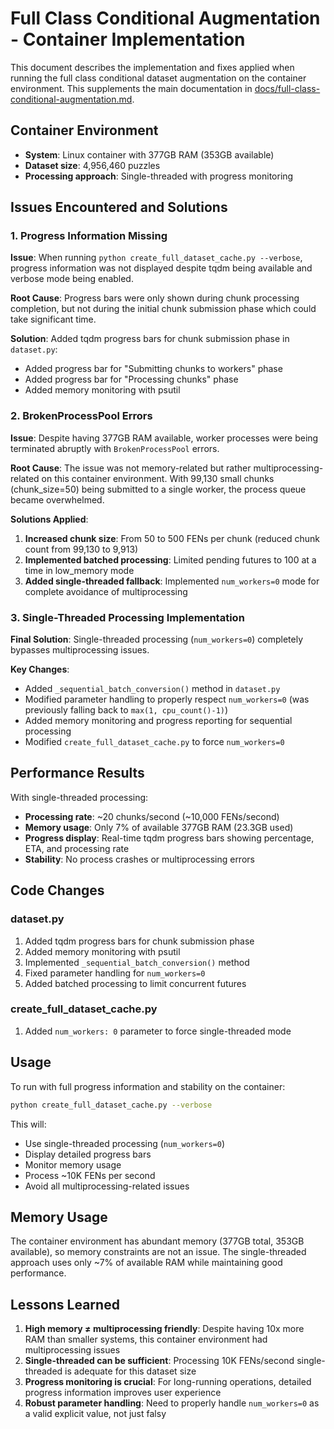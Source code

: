 # Full Class Conditional Augmentation - Container Implementation

This document describes the implementation and fixes applied when running the full class conditional dataset augmentation on the container environment. This supplements the main documentation in [docs/full-class-conditional-augmentation.md](./full-class-conditional-augmentation.md).

## Container Environment

- **System**: Linux container with 377GB RAM (353GB available)
- **Dataset size**: 4,956,460 puzzles
- **Processing approach**: Single-threaded with progress monitoring

## Issues Encountered and Solutions

### 1. Progress Information Missing

**Issue**: When running `python create_full_dataset_cache.py --verbose`, progress information was not displayed despite tqdm being available and verbose mode being enabled.

**Root Cause**: Progress bars were only shown during chunk processing completion, but not during the initial chunk submission phase which could take significant time.

**Solution**: Added tqdm progress bars for chunk submission phase in `dataset.py`:
- Added progress bar for "Submitting chunks to workers" phase
- Added progress bar for "Processing chunks" phase  
- Added memory monitoring with psutil

### 2. BrokenProcessPool Errors

**Issue**: Despite having 377GB RAM available, worker processes were being terminated abruptly with `BrokenProcessPool` errors.

**Root Cause**: The issue was not memory-related but rather multiprocessing-related on this container environment. With 99,130 small chunks (chunk_size=50) being submitted to a single worker, the process queue became overwhelmed.

**Solutions Applied**:

1. **Increased chunk size**: From 50 to 500 FENs per chunk (reduced chunk count from 99,130 to 9,913)
2. **Implemented batched processing**: Limited pending futures to 100 at a time in low_memory mode
3. **Added single-threaded fallback**: Implemented `num_workers=0` mode for complete avoidance of multiprocessing

### 3. Single-Threaded Processing Implementation

**Final Solution**: Single-threaded processing (`num_workers=0`) completely bypasses multiprocessing issues.

**Key Changes**:
- Added `_sequential_batch_conversion()` method in `dataset.py`
- Modified parameter handling to properly respect `num_workers=0` (was previously falling back to `max(1, cpu_count()-1)`)
- Added memory monitoring and progress reporting for sequential processing
- Modified `create_full_dataset_cache.py` to force `num_workers=0`

## Performance Results

With single-threaded processing:
- **Processing rate**: ~20 chunks/second (~10,000 FENs/second)
- **Memory usage**: Only 7% of available 377GB RAM (23.3GB used)
- **Progress display**: Real-time tqdm progress bars showing percentage, ETA, and processing rate
- **Stability**: No process crashes or multiprocessing errors

## Code Changes

### dataset.py
1. Added tqdm progress bars for chunk submission phase
2. Added memory monitoring with psutil
3. Implemented `_sequential_batch_conversion()` method
4. Fixed parameter handling for `num_workers=0`
5. Added batched processing to limit concurrent futures

### create_full_dataset_cache.py  
1. Added `num_workers: 0` parameter to force single-threaded mode

## Usage

To run with full progress information and stability on the container:

```bash
python create_full_dataset_cache.py --verbose
```

This will:
- Use single-threaded processing (`num_workers=0`)
- Display detailed progress bars
- Monitor memory usage
- Process ~10K FENs per second
- Avoid all multiprocessing-related issues

## Memory Usage

The container environment has abundant memory (377GB total, 353GB available), so memory constraints are not an issue. The single-threaded approach uses only ~7% of available RAM while maintaining good performance.

## Lessons Learned

1. **High memory ≠ multiprocessing friendly**: Despite having 10x more RAM than smaller systems, this container environment had multiprocessing issues
2. **Single-threaded can be sufficient**: Processing 10K FENs/second single-threaded is adequate for this dataset size
3. **Progress monitoring is crucial**: For long-running operations, detailed progress information improves user experience
4. **Robust parameter handling**: Need to properly handle `num_workers=0` as a valid explicit value, not just falsy